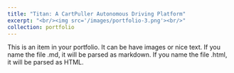 ```yaml
---
title: "Titan: A CartPuller Autonomous Driving Platform"
excerpt: "<br/><img src='/images/portfolio-3.png'><br/>"
collection: portfolio
---
```


This is an item in your portfolio. It can be have images or nice text. If you name the file .md, it will be parsed as markdown. If you name the file .html, it will be parsed as HTML. 
